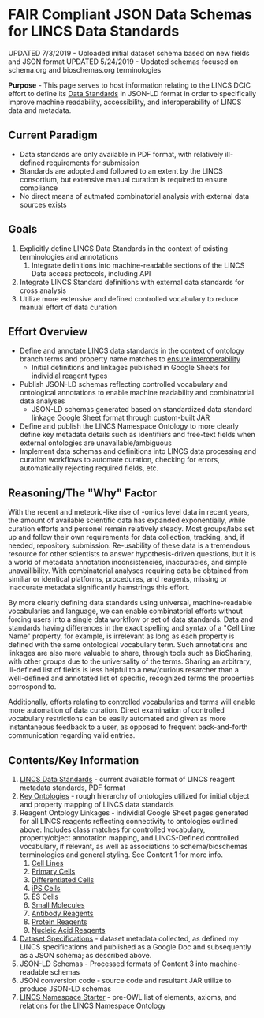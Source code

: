 # FAIR Compliant JSON Data Schemas for LINCS Data Standards
UPDATED 7/3/2019 - Uploaded initial dataset schema based on new fields and JSON format
UPDATED 5/24/2019 - Updated schemas focused on schema.org and bioschemas.org terminologies

**Purpose** - This page serves to host information relating to the LINCS DCIC effort to define its [Data Standards](http://www.lincsproject.org/LINCS/data/standards) in JSON-LD format in order to specifically improve machine readability, accessibility, and interoperability of LINCS data and metadata.

## Current Paradigm

* Data standards are only available in PDF format, with relatively ill-defined requirements for submission
* Standards are adopted and followed to an extent by the LINCS consortium, but extensive manual curation is required to ensure compliance
* No direct means of autmated combinatorial analysis with external data sources exists

## Goals

1. Explicitly define LINCS Data Standards in the context of existing terminologies and annotations
	1. Integrate definitions into machine-readable sections of the LINCS Data access protocols, including API
2. Integrate LINCS Standard definitions with external data standards for cross analysis
3. Utilize more extensive and defined controlled vocabulary to reduce manual effort of data curation

## Effort Overview

* Define and annotate LINCS data standards in the context of ontology branch terms and property name matches to [ensure interoperability](https://academic.oup.com/bioinformatics/article/33/18/2914/3848915)
	* Initial definitions and linkages published in Google Sheets for individial reagent types
* Publish JSON-LD schemas reflecting controlled vocabulary and ontological annotations to enable machine readability and combinatorial data analyses
	* JSON-LD schemas generated based on standardized data standard linkage Google Sheet format through custom-built JAR
* Define and publish the LINCS Namespace Ontology to more clearly define key metadata details such as identifiers and free-text fields when external ontologies are unavailable/ambiguous
* Implement data schemas and definitions into LINCS data processing and curation workflows to automate curation, checking for errors, automatically rejecting required fields, etc.

## Reasoning/The "Why" Factor

With the recent and meteoric-like rise of -omics level data in recent years, the amount of available scientific data has expanded exponentially, while curation efforts and personel remain relatively steady.  Most groups/labs set up and follow their own requirements for data collection, tracking, and, if needed, repository submission.  Re-usability of these data is a tremendous resource for other scientists to answer hypothesis-driven questions, but it is a world of metadata annotation inconsistencies, inaccuracies, and simple unavailibility.  With combinatorial analyses requiring data be obtained from similiar or identical platforms, procedures, and reagents, missing or inaccurate metadata significantly hamstrings this effort.

By more clearly defining data standards using universal, machine-readable vocabularies and language, we can enable combinatorial efforts without forcing users into a single data workflow or set of data standards. Data and standards having differences in the exact spelling and syntax of a "Cell Line Name" property, for example, is irrelevant as long as each property is defined with the same ontological vocabulary term.  Such annotations and linkages are also more valuable to share, through tools such as BioSharing, with other groups due to the universality of the terms. Sharing an arbitrary, ill-defined list of fields is less helpful to a new/curious resarcher than a well-defined and annotated list of specific, recognized terms the properties corrospond to.

Additionally, efforts relating to controlled vocabularies and terms will enable more automation of data curation.  Direct examination of controlled vocabulary restrictions can be easily automated and given as more instantaneous feedback to a user, as opposed to frequent back-and-forth communication regarding valid entries.

## Contents/Key Information

1. [LINCS Data Standards](http://www.lincsproject.org/LINCS/data/standards) - current available format of LINCS reagent metadata standards, PDF format
2. [Key Ontologies](https://docs.google.com/document/d/1CUwaYE6FgqXKUeuI9YpmY2He54rmxC_t8cG3UUKlbrY/edit) - rough hierarchy of ontologies utilized for initial object and property mapping of LINCS data standards
3. Reagent Ontology Linkages - individial Google Sheet pages generated for all LINCS reagents reflecting connectivity to ontologies outlined above: Includes class matches for controlled vocabulary, property/object annotation mapping, and LINCS-Defined controlled vocabulary, if relevant, as well as associations to schema/bioschemas terminologies and general styling.  See Content 1 for more info.
	1. [Cell Lines](https://docs.google.com/spreadsheets/d/11GyXGX5XfdvHJN5d_Da_OtwcErc8ig74Y6-nOB2ObQ8/edit#gid=0)
	2. [Primary Cells](https://docs.google.com/spreadsheets/d/1Rebdnpi0h9qSFOqFfFImoRDX8WASYXWCVl6s18k4Qw8/edit#gid=0)
	3. [Differentiated Cells](https://docs.google.com/spreadsheets/d/1dUmRRX9k0N7J2pvI9UpZfHgkXdB0lKczb70_MnHOFKY/edit#gid=0)
	4. [iPS Cells](https://docs.google.com/spreadsheets/d/1-puvfhd67h2fNygL9RQHjLtPjlXUDj1-Xnan69ozOu0/edit#gid=0)
	5. [ES Cells](https://docs.google.com/spreadsheets/d/1OAUBeuD4MWMJBetUVNXIADA9Mz6csJHPruzO4uBXCyA/edit#gid=0)
	6. [Small Molecules](https://docs.google.com/spreadsheets/d/16gOYATQ1KktutIiY7iv4BmqOGEIIAIviDyZ-3iLpiaI/edit#gid=0)
	7. [Antibody Reagents](https://docs.google.com/spreadsheets/d/1_3sXm_njUP3oUo6U3EMBL4gt6Z3lvBTT8xmi-R170QA/edit#gid=0)
	8. [Protein Reagents](https://docs.google.com/spreadsheets/d/1BaYJi0CPDkrvsbVfKYMovmdtFxSwfud8N5mRLpsDY64/edit#gid=0)
	9. [Nucleic Acid Reagents](https://docs.google.com/spreadsheets/d/1ArDLqK4kE4sOxSu1GonvG37UsRQWvnOjwLBeCwmR4vM/edit#gid=0)
4. [Dataset Specifications](https://docs.google.com/spreadsheets/d/1ZlS-_tsOa1rtJFSJQHACEAPDwAFtftNrgi2xCDlGX8Y/edit#gid=0) - dataset metadata collected, as defined my LINCS specifications and published as a Google Doc and subsequently as a JSON schema; as described above.
5. JSON-LD Schemas - Processed formats of Content 3 into machine-readable schemas
6. JSON conversion code - source code and resultant JAR utilize to produce JSON-LD schemas
7. [LINCS Namespace Starter](https://docs.google.com/document/d/1OArBGePzhKZ2DhlsJTilN1VG-yhbjRH8_7Zalr1LSZo/edit) - pre-OWL list of elements, axioms, and relations for the LINCS Namespace Ontology
